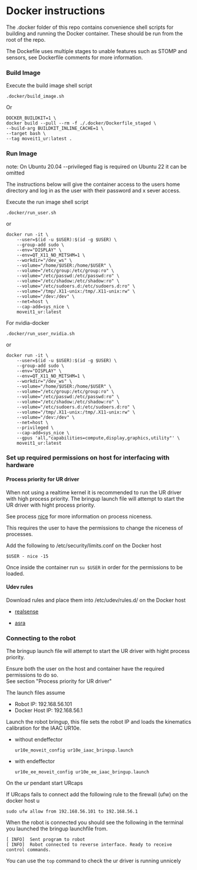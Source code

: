 # Docker instructions

The .docker folder of this repo contains convenience shell scripts for building and running the Docker container. These should be run from the root of the repo.

The Dockefile uses multiple stages to unable features such as STOMP and sensors, see Dockerfile comments for more information.

### Build Image

Execute the build image shell script

```shell
.docker/build_image.sh
```

Or

```shell
DOCKER_BUILDKIT=1 \
docker build --pull --rm -f ./.docker/Dockerfile_staged \
--build-arg BUILDKIT_INLINE_CACHE=1 \
--target bash \
--tag moveit1_ur:latest .
```

### Run Image

note: On Ubuntu 20.04 --privileged flag is required on Ubuntu 22 it can be omitted

The instructions below will give the container access to the users home directory and log in as the user with their password and x sever access.  

Execute the run image shell script

```shell
.docker/run_user.sh
```

or

```shell
docker run -it \
    --user=$(id -u $USER):$(id -g $USER) \
    --group-add sudo \
    --env="DISPLAY" \
    --env=QT_X11_NO_MITSHM=1 \
    --workdir="/dev_ws" \
    --volume="/home/$USER:/home/$USER" \
    --volume="/etc/group:/etc/group:ro" \
    --volume="/etc/passwd:/etc/passwd:ro" \
    --volume="/etc/shadow:/etc/shadow:ro" \
    --volume="/etc/sudoers.d:/etc/sudoers.d:ro" \
    --volume="/tmp/.X11-unix:/tmp/.X11-unix:rw" \
    --volume="/dev:/dev" \
    --net=host \
    --cap-add=sys_nice \
    moveit1_ur:latest
```

For nvidia-docker

```shell
.docker/run_user_nvidia.sh
```

or

```shell
docker run -it \
    --user=$(id -u $USER):$(id -g $USER) \
    --group-add sudo \
    --env="DISPLAY" \
    --env=QT_X11_NO_MITSHM=1 \
    --workdir="/dev_ws" \
    --volume="/home/$USER:/home/$USER" \
    --volume="/etc/group:/etc/group:ro" \
    --volume="/etc/passwd:/etc/passwd:ro" \
    --volume="/etc/shadow:/etc/shadow:ro" \
    --volume="/etc/sudoers.d:/etc/sudoers.d:ro" \
    --volume="/tmp/.X11-unix:/tmp/.X11-unix:rw" \
    --volume="/dev:/dev" \
    --net=host \
    --privileged \
    --cap-add=sys_nice \
    --gpus 'all,"capabilities=compute,display,graphics,utility"' \
    moveit1_ur:latest
```

### Set up required permissions on host for interfacing with hardware

#### Process priority for UR driver

When not using a realtime kernel it is recommended to run the UR driver with high process priority. The bringup launch file will attempt to start the UR driver with hight process priority.

See process [nice](https://en.wikipedia.org/wiki/Nice_(Unix)) for more information on process niceness.

This requires the user to have the permissions to change the niceness of processes.

Add the following to /etc/security/limits.conf on the Docker host

`$USER - nice -15`

Once inside the container run `su $USER` in order for the permissions to be loaded.

#### Udev rules

Download rules and place them into /etc/udev/rules.d/ on the Docker host

- [realsense](https://github.com/IntelRealSense/librealsense/blob/master/config/99-realsense-libusb.rules)

- [asra](https://github.com/orbbec/astra/blob/master/install/orbbec-usb.rules)
### Connecting to the robot

The bringup launch file will attempt to start the UR driver with hight process priority.  

Ensure both the user on the host and container have the required permissions to do so.  
See section "Process priority for UR driver"

The launch files assume

- Robot IP: 192.168.56.101
- Docker Host IP: 192.168.56.1

Launch the robot bringup, this file sets the robot IP and loads the kinematics calibration for the IAAC UR10e.  

- without endeffector

    ```shell
    ur10e_moveit_config ur10e_iaac_bringup.launch 
    ```

- with endeffector

    ```shell
    ur10e_ee_moveit_config ur10e_ee_iaac_bringup.launch 
    ```

On the ur pendant start URcaps

If URcaps fails to connect add the following rule to the firewall (ufw) on the docker host u

```shell
sudo ufw allow from 192.168.56.101 to 192.168.56.1
```

When the robot is connected you should see the following in the terminal you launched the bringup launchfile from.

```shell
[ INFO]  Sent program to robot
[ INFO]  Robot connected to reverse interface. Ready to receive control commands.
```

You can use the `top` command to check the ur driver is running unnicely
